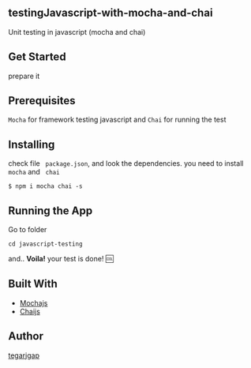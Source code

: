 ## testingJavascript-with-mocha-and-chai
Unit testing in javascript (mocha and chai)

## Get Started
prepare it

## Prerequisites
```Mocha``` for framework testing javascript and ```Chai``` for running the test

## Installing
check file ``` package.json```, and look the dependencies. you need to install ``` mocha ``` and ``` chai```

```
$ npm i mocha chai -s
```

## Running the App
Go to folder
```
cd javascript-testing
```

and.. __Voila!__ your test is done! :cool:

## Built With
* <a href= 'https://mochajs.org/'> Mochajs </a>
* <a href= 'http://chaijs.com/'> Chaijs </a>

## Author
<a href='https:github.com/tegarjgap'> tegarjgap </a>
